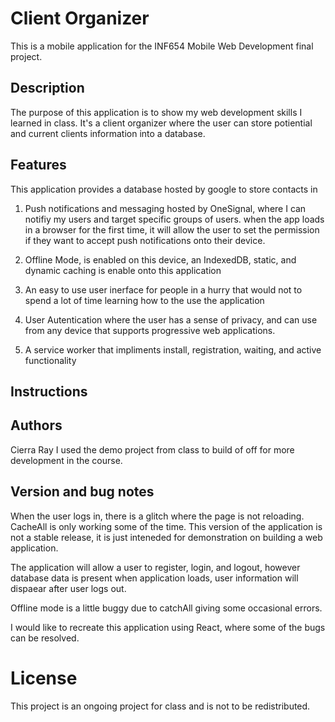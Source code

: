 # Client Organizer

This is a mobile application for  the INF654 Mobile Web Development final project.

## Description

The purpose of this application is to show my web development skills I learned in class. It's a client organizer where the user can store potiential and current clients information into a database.

 ## Features
 This application provides a database hosted by google to store contacts in
 
 1. Push notifications and messaging hosted by OneSignal, where I can notifiy my users and target specific groups of users. when the app loads in a browser for the first 
 time, it will allow the user to set the permission if they want to accept push notifications onto their device. 

 2. Offline Mode, is enabled on this device, an IndexedDB, static, and dynamic caching is enable onto this application

 3. An easy to use user inerface for people in a hurry that would not to spend a lot of time learning how to the use the application

 4. User Autentication where the user has a sense of privacy, and can use from any device that supports progressive web applications.

 5. A service worker that impliments install, registration, waiting, and active functionality


## Instructions

## Authors

Cierra Ray
I used the demo project from class to build of off for more development in the course. 


## Version and bug notes
When the user logs in, there is a glitch where the page is not reloading.
CacheAll is only working some of the time. 
This version of the application is not a stable release, it is just inteneded for demonstration on building a web application.

The application will allow a user to register, login, and logout, however database data is present when application loads, user information will 
dispaear after user logs out. 

Offline mode is a little buggy due to catchAll giving some occasional errors. 

I would like to recreate this application using React, where some of the bugs can be resolved. 

# License
This project is an ongoing project for class and is not to be redistributed. 

